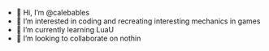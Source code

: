 - 👋 Hi, I’m @calebables
- 👀 I’m interested in coding and recreating interesting mechanics in games
- 🌱 I’m currently learning LuaU
- 💞️ I’m looking to collaborate on nothin

<!---
calebables/calebables is a ✨ special ✨ repository because its `README.md` (this file) appears on your GitHub profile.
You can click the Preview link to take a look at your changes.
--->
